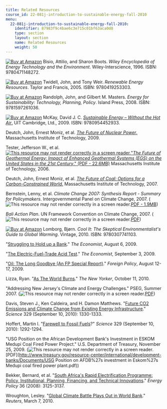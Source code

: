 ```yaml
---
title: Related Resources
course_id: 22-081j-introduction-to-sustainable-energy-fall-2010
menu:
  22-081j-introduction-to-sustainable-energy-fall-2010:
    identifier: 87983f9c4bae6c3e715c01bf63aca0d8
    type: section
    layout: section
    name: Related Resources
    weight: 50
---
```

[![Buy at Amazon](/images/a_logo_17.gif)](http://www.amazon.com/exec/obidos/ASIN/047114827X/ref=nosim/mitopencourse-20) Bisio, Attilio, and Sharon Boots. _Wiley Encyclopedia of Energy Technology and the Environment_. Wiley-Interscience, 1996. ISBN: 9780471148272.

[![Buy at Amazon](/images/a_logo_17.gif)](http://www.amazon.com/exec/obidos/ASIN/0419253300/ref=nosim/mitopencourse-20) Twidell, John, and Tony Weir. _Renewable Energy Resources_. Taylor and Francis, 2005. ISBN: 9780419253303.

[![Buy at Amazon](/images/a_logo_17.gif)](http://www.amazon.com/exec/obidos/ASIN/1597261033/ref=nosim/mitopencourse-20) Randolph, John, and Gilbert M. Masters. _Energy for Sustainability: Technology, Planning, Policy_. Island Press, 2008. ISBN: 9781597261036.

[![Buy at Amazon](/images/a_logo_17.gif)](http://www.amazon.com/exec/obidos/ASIN/0954452933/ref=nosim/mitopencourse-20) McKay, David J. C. [_Sustainable Energy – Without the Hot Air_.](http://www.withouthotair.com/download.html) UIT Cambridge, Ltd., 2009. ISBN: 9780954452933.

Deutch, John, Ernest Moniz, et al. [_The Future of Nuclear Power_.](http://web.mit.edu/nuclearpower/) Massachusetts Institute of Technology, 2009.

Tester, Jefferson W., et al. [![This resource may not render correctly in a screen reader.](/images/inacessible.gif)"_The Future of Geothermal Energy: Impact of Enhanced Geothermal Systems (EGS) on the United States in the 21st Century_." (PDF - 22.6MB)](https://energy.mit.edu/wp-content/uploads/2006/11/MITEI-The-Future-of-Geothermal-Energy.pdf) Massachusetts Institute of Technology, 2006.

Deutch, John, Ernest Moniz, et al. [_The Future of Coal: Options for a Carbon-Constrained World_.](http://web.mit.edu/coal/) Massachusetts Institute of Technology, 2007.

Bernstein, Lenny, et al. _Climate Change 2007: Synthesis Report - Summary for Policymakers_. Intergovernmental Panel on Climate Change, 2007. (![This resource may not render correctly in a screen reader.](/images/inacessible.gif)[PDF - 1.9MB](http://www.ipcc.ch/pdf/assessment-report/ar4/syr/ar4_syr_spm.pdf))

_Bali Action Plan_. UN Framework Convention on Climate Change, 2007. (![This resource may not render correctly in a screen reader.](/images/inacessible.gif)[PDF](http://unfccc.int/resource/docs/2007/cop13/eng/06a01.pdf#page=3))

[![Buy at Amazon](/images/a_logo_17.gif)](http://www.amazon.com/exec/obidos/ASIN/0307741109/ref=nosim/mitopencourse-20) Lomborg, Bjørn. _Cool It: The Skeptical Environmentalist's Guide to Global Warming_. Vintage, 2010. ISBN: 9780307741103.

"[Struggling to Hold up a Bank](http://www.economist.com/node/14183061?story_id=14183061)." _The Economist_, August 6, 2009.

"[The Electric-Fuel-Trade Acid Test](http://www.economist.com/node/14362092?story_id=14362092)." _The Economist_, September 3, 2009.

"[Oil: The Long Goodbye (An FP Special Report)](http://www.foreignpolicy.com/node/47222)." _Foreign Policy_, August 12-17, 2009.

Lizza, Ryan. "[As The World Burns](http://www.newyorker.com/reporting/2010/10/11/101011fa_fact_lizza)." _The New Yorker_, October 11, 2010.

"Addressing New Jersey's Climate and Energy Challenges." PSEG, Summer 2007. (![This resource may not render correctly in a screen reader.](/images/inacessible.gif)[PDF](http://www.pseg.com/info/environment/pdf/white_paper.pdf))

Davis, Steven J., Ken Caldeira, and H. Damon Matthews. "[Future CO2 Emissions and Climate Change from Existing Energy Infrastructure](http://dx.doi.org/10.1126/science.1188566)." _Science_ 329 (September 10, 2010): 1330-1333.

Hoffert, Martin I. "[Farewell to Fossil Fuels](http://dx.doi.org/10.1126/science.1195449)?" _Science_ 329 (September 10, 2010): 1292-1294.

"USG Position on the African Development Bank's Investment in ESKOM Medupi Coal Fired Power Project." U.S. Department of Treasury, November 25, 2009. (![This resource may not render correctly in a screen reader.](/images/inacessible.gif)[PDF](http://www.treasury.gov/resource-center/international/development-banks/Documents/USG Position on AFDB%27s investment in Eskom%27s Medupi coal fired power plant.pdf))

Bekker, Bernard, et al. "[South Africa's Rapid Electrification Programme: Policy, Institutional, Planning, Financing, and Technical Innovations](http://dx.doi.org/10.1016/j.enpol.2008.04.014)." _Energy Policy_ 36 (2008): 3125-3137.

Wroughton, Lesley. "[Global Climate Battle Plays Out in World Bank](http://www.reuters.com/article/2010/03/07/us-worldbank-coal-analysis-idUSTRE6260GW20100307)." _Reuters_, March 7, 2010.